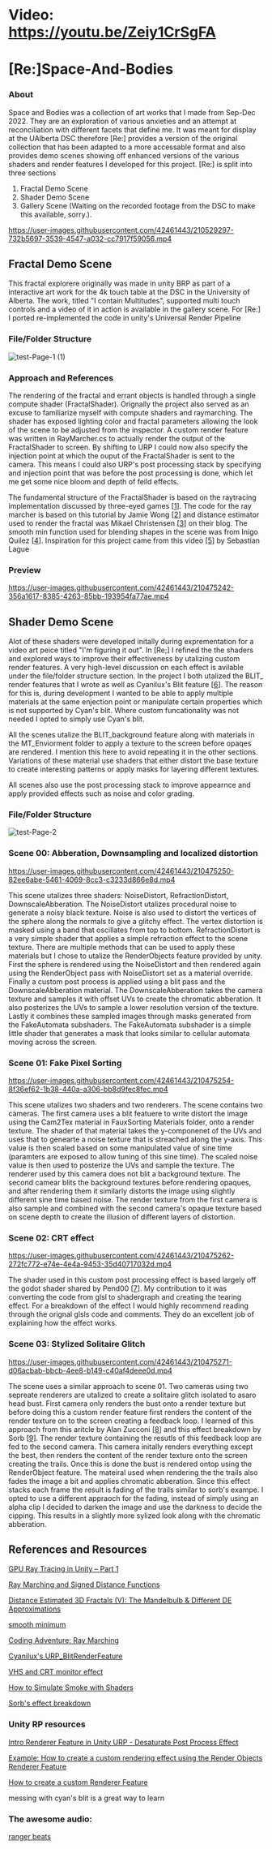 # Video: https://youtu.be/Zeiy1CrSgFA

# [Re:]Space-And-Bodies

### About
Space and Bodies was a collection of art works that I made from Sep-Dec 2022. They are an exploration of various anxieties and an attempt at reconciliation with different facets that define me. It was meant for display at the UAlberta DSC therefore [Re:] provides a version of the original collection that has been adapted to a more accessable format and also provides demo scenes showing off enhanced versions of the various shaders and render features I developed for this project. [Re:] is split into three sections
  1. Fractal Demo Scene
  2. Shader Demo Scene
  3. Gallery Scene (Waiting on the recorded footage from the DSC to make this available, sorry.).

https://user-images.githubusercontent.com/42461443/210529297-732b5697-3539-4547-a032-cc7917f59056.mp4

## Fractal Demo Scene
This fractal explorere originally was made in unity BRP as part of a interactive art work for the 4k touch table at the DSC in the University of Alberta. The work, titled "I contain Multitudes", supported multi touch controls and a video of it in action is available in the gallery scene. For [Re:] I ported re-implemented the code in unity's Universal Render Pipeline

### File/Folder Structure
![test-Page-1 (1)](https://user-images.githubusercontent.com/42461443/210488398-5b72b231-42ec-4873-99a5-866e64296b8b.svg)

### Approach and References
The rendering of the fractal and errant objects is handled through a single compute shader (FractalShader). Orignally the project also served as an excuse to familiarize myself with compute shaders and raymarching. The shader has exposed lighting color and fractal parameters allowing the look of the scene to be adjusted from the inspector. A custom render feature was written in RayMarcher.cs to actually render the output of the FractalShader to screen. By shifting to URP I could now also specify the injection point at which the ouput of the FractalShader is sent to the camera. This means I could also URP's post processing stack by specifying and injection point that was before the post processing is done, which let me get some nice bloom and depth of feild effects. 

The fundamental structure of the FractalShader is based on the raytracing implementation discussed by three-eyed games [[1](http://blog.three-eyed-games.com/2018/05/03/gpu-ray-tracing-in-unity-part-1/)]. The code for the ray marcher is based on this tutorial by Jamie Wong [[2](https://jamie-wong.com/2016/07/15/ray-marching-signed-distance-functions/#the-raymarching-algorithm)] and distance estimator used to render the fractal was Mikael Christensen [[3](http://blog.hvidtfeldts.net/index.php/2011/09/distance-estimated-3d-fractals-v-the-mandelbulb-different-de-approximations/)] on their blog. The smooth min function used for blending shapes in the scene was from Inigo Quilez [[4](https://www.iquilezles.org/www/articles/smin/smin.htm)]. Inspiration for this project came from this video [[5](https://youtu.be/Cp5WWtMoeKg)] by Sebastian Lague 

### Preview
https://user-images.githubusercontent.com/42461443/210475242-356a1617-8385-4263-85bb-193954fa77ae.mp4


## Shader Demo Scene
Alot of these shaders were developed initally during exprementation for a video art peice titled "I'm figuring it out". In [Re;] I refined the the shaders and explored ways to improve their effectiveness by utalizing custom render features. A very high-level discussion on each effect is avilable under the file/folder structure section. In the project I both utalized the BLIT_ render features that I wrote as well as Cyanilux's Blit feature [[6](https://github.com/Cyanilux/URP_BlitRenderFeature)]. The reason for this is, during development I wanted to be able to apply multiple materials at the same enjection point or manipulate certain properties which is not supported by Cyan's blit. Where custom funcationality was not needed I opted to simply use Cyan's blit. 

All the scenes utalize the BLIT_background feature along with materials in the MT_Enviorment folder to apply a texture to the screen before opaqes are rendered. I mention this here to avoid repeating it in the other sections. Variations of these material use shaders that either distort the base texture to create interesting patterns or apply masks for layering different textures.

All scenes also use the post processing stack to improve appearnce and apply provided effects such as noise and color grading.

### File/Folder Structure
![test-Page-2](https://user-images.githubusercontent.com/42461443/210497577-81372db4-0d39-4166-8259-597de543c253.svg)

### Scene 00: Abberation, Downsampling and localized distortion
https://user-images.githubusercontent.com/42461443/210475250-82ee6abe-5461-4069-8cc3-c3233d866e8d.mp4

This scene utalizes three shaders: NoiseDistort, RefractionDistort, DownscaleAbberation. The NoiseDistort utalizes procedural noise to generate a noisy black texture. Noise is also used to distort the vertices of the sphere along the normals to give a glitchy effect. The vertex distortion is masked using a band that oscillates from top to bottom. RefractionDistort is a very simple shader that applies a simple refraction effect to the scene texture. There are multiple methods that can be used to apply these materials but I chose to utalize the RenderObjects feature provided by unity. First the sphere is rendered using the NoiseDistort and then rendered again using the RenderObject pass with NoiseDistort set as a material override. Finally a custom post process is applied using a blit pass and the DownscaleAbberation material. The DownscaleAbberation takes the camera texture and samples it with offset UVs to create the chromatic abberation. It also posterizes the UVs to sample a lower resolution version of the texture. Lastly it combines these sampled images through masks generated from the FakeAutomata subshaders. The FakeAutomata subshader is a simple little shader that generates a mask that looks similar to cellular automata moving across the screen.

### Scene 01: Fake Pixel Sorting
https://user-images.githubusercontent.com/42461443/210475254-8f36ef62-1b38-440a-a306-bb8d9fec8fec.mp4

This scene utalizes two shaders and two renderers. The scene contains two cameras. The first camera uses a blit featuere to write distort the image using the Cam2Tex material in FauxSorting Materials folder, onto a render texture. The shader of that material takes the y-componenet of the UVs and uses that to genearte a noise texture that is streached along the y-axis. This value is then scaled based on some manipulated value of sine time (paramters are exposed to allow tuning of this sine time). The scaled noise value is then used to posterize the UVs and sample the texture. The renderer used by this camera does not blit a background texture.
The second camear blits the background textures before rendering opaques, and after rendering them it similarly distorts the image using slightly different sine time based noise. The render texture from the first camera is also sample and combined with the second camera's opaque texture based on scene depth to create the illusion of different layers of distortion.

### Scene 02: CRT effect
https://user-images.githubusercontent.com/42461443/210475262-272fc772-e74e-4e4a-9453-35d40717032d.mp4

The shader used in this custom post processing effect is based largely off the godot shader shared by Pend00 [[7](https://godotshaders.com/shader/vhs-and-crt-monitor-effect/)]. My contribution to it was converting the code from glsl to shadergraph and creating the tearing effect. For a breakdown of the effect I would highly recommend reading through the orignal glsls code and comments. They do an excellent job of explaining how the effect works.

### Scene 03: Stylized Solitaire Glitch
https://user-images.githubusercontent.com/42461443/210475271-d06acbab-bbcb-4ee8-b149-c40af4deee0d.mp4

The scene uses a similar approach to scene 01. Two cameras using two sepreate renderers are utalized to create a solitaire glitch isolated to asaro head bust. First camera only renders the bust onto a render texture but before doing this a custom render feature first renders the content of the render texture on to the screen creating a feedback loop. I learned of this approach from this aritcle by Alan Zucconi [[8](https://www.alanzucconi.com/2016/03/09/simulate-smoke-with-shaders/)] and this effect breakdown by Sorb [[9](https://twitter.com/SoerbGames/status/1570773880444448773?s=20&t=ifWw_myvdOQhEnu-xWt3eQ)]. The render texture containing the resutls of this feedback loop are fed to the second camera. This camera initally renders everything except the best, then renders the content of the render texture onto the screen creating the trails. Once this is done the bust is rendered ontop using the RenderObject feature. The mateiral used when rendering the the trails also fades the image a bit and applies chromatic abberation. Since this effect stacks each frame the result is fading of the trails similar to sorb's exampe. I opted to use a different appraoch for the fading, instead of simply using an alpha clip I decided to darken the image and use the darkness to decide the cipping. This results in a slightly more sylized look along with the chromatic abberation.

## References and Resources
[GPU Ray Tracing in Unity – Part 1](http://blog.three-eyed-games.com/2018/05/03/gpu-ray-tracing-in-unity-part-1/)

[Ray Marching and Signed Distance Functions](https://jamie-wong.com/2016/07/15/ray-marching-signed-distance-functions/#the-raymarching-algorithm)

[Distance Estimated 3D Fractals (V): The Mandelbulb & Different DE Approximations](http://blog.hvidtfeldts.net/index.php/2011/09/distance-estimated-3d-fractals-v-the-mandelbulb-different-de-approximations/)

[smooth minimum](https://www.iquilezles.org/www/articles/smin/smin.htm)

[Coding Adventure: Ray Marching](https://youtu.be/Cp5WWtMoeKg)

[Cyanilux's URP_BlitRenderFeature](https://github.com/Cyanilux/URP_BlitRenderFeature)

[VHS and CRT monitor effect](https://godotshaders.com/shader/vhs-and-crt-monitor-effect/)

[How to Simulate Smoke with Shaders](https://www.alanzucconi.com/2016/03/09/simulate-smoke-with-shaders/)

[Sorb's effect breakdown](https://twitter.com/SoerbGames/status/1570773880444448773?s=20&t=ifWw_myvdOQhEnu-xWt3eQ)

### Unity RP resources
[Intro Renderer Feature in Unity URP - Desaturate Post Process Effect](https://www.youtube.com/watch?v=MLl4yzaYMBY&t=1s&ab_channel=NedMakesGames)

[Example: How to create a custom rendering effect using the Render Objects Renderer Feature](https://docs.unity3d.com/Packages/com.unity.render-pipelines.universal@12.1/manual/renderer-features/how-to-custom-effect-render-objects.html)

[How to create a custom Renderer Feature](https://docs.unity3d.com/Packages/com.unity.render-pipelines.universal@12.1/manual/containers/create-custom-renderer-feature-1.html)

messing with cyan's blit is a great way to learn

### The awesome audio:
[ranger beats](https://linktr.ee/rangerbts)
